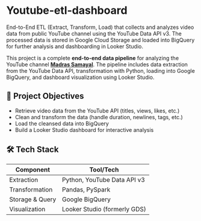 # Youtube-etl-dashboard
End-to-End ETL (Extract, Transform, Load) that collects and analyzes video data from  public YouTube channel using the YouTube Data API v3. The processed data is stored in Google Cloud Storage and loaded into BigQuery for further analysis and dashboarding in Looker Studio.

This project is a complete **end-to-end data pipeline** for analyzing the YouTube channel **[Madras Samayal](https://www.youtube.com/@MadrasSamayal)**. The pipeline includes data extraction from the YouTube Data API, transformation with Python, loading into Google BigQuery, and dashboard visualization using Looker Studio.

## 📌 Project Objectives

- Retrieve video data from the YouTube API (titles, views, likes, etc.)
- Clean and transform the data (handle duration, newlines, tags, etc.)
- Load the cleansed data into BigQuery
- Build a Looker Studio dashboard for interactive analysis

## 🛠️ Tech Stack

| Component         | Tool/Tech                     |
|------------------|-------------------------------|
| Extraction        | Python, YouTube Data API v3   |
| Transformation    | Pandas, PySpark               |               |
| Storage & Query   | Google BigQuery               |
| Visualization     | Looker Studio (formerly GDS)  |



